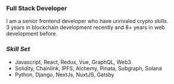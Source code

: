 
### Full Stack Developer
I am a senior frontend developer who have unrivaled crypto skills.  
3 years in blockchain development recently and 8+ years in web development before.  

### **_Skill Set_**
- Javascript, React, Redux, Vue, GraphQL, Web3
- Solidity, Chainlink, IPFS, Alchemy, Pinata, Subgraph, Solana 
- Python, Django, NextJs, NuxtJS, Gatsby  

